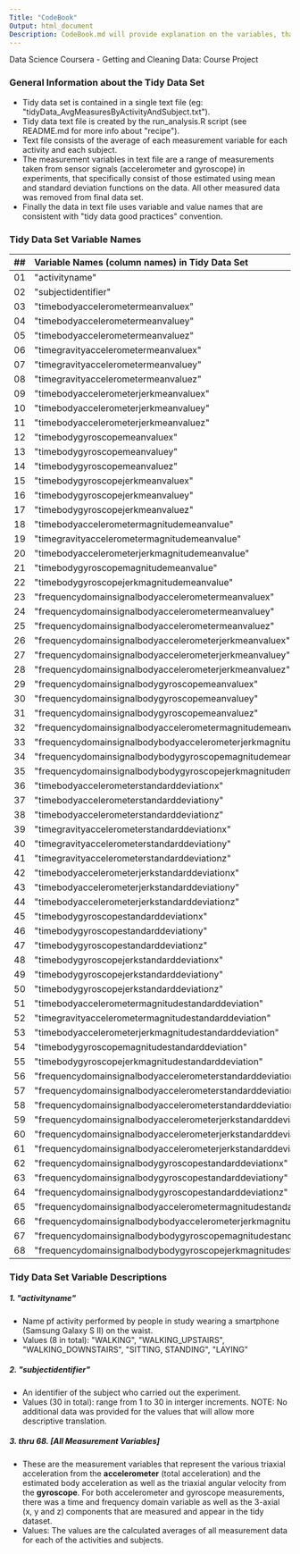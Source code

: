```yaml
---
Title: "CodeBook"
Output: html_document
Description: CodeBook.md will provide explanation on the variables, that is what the variables represent (eg the measure, etc).
---
```

Data Science Coursera - Getting and Cleaning Data: Course Project

### General Information about the Tidy Data Set
- Tidy data set is contained in a single text file (eg: "tidyData_AvgMeasuresByActivityAndSubject.txt").
- Tidy data text file is created by the run_analysis.R script (see README.md for more info about "recipe").
- Text file consists of the average of each measurement variable for each activity and each subject.
- The measurement variables in text file are a range of measurements taken from sensor signals (accelerometer and gyroscope) in experiments, that specifically consist of those estimated using mean and standard deviation functions on the data. All other measured data was removed from final data set.
- Finally the data in text file uses variable and value names that are consistent with "tidy data good practices" convention.


### Tidy Data Set Variable Names
| ## |  Variable Names (column names) in Tidy Data Set
|----|:---------------------------------------------------------------------------
| 01 |   "activityname"
| 02 |	 "subjectidentifier"
| 03 |	 "timebodyaccelerometermeanvaluex"
| 04 |	 "timebodyaccelerometermeanvaluey"
| 05 |	 "timebodyaccelerometermeanvaluez"
| 06 |	 "timegravityaccelerometermeanvaluex"
| 07 |	 "timegravityaccelerometermeanvaluey"
| 08 |	 "timegravityaccelerometermeanvaluez"
| 09 |	 "timebodyaccelerometerjerkmeanvaluex"
| 10 |	 "timebodyaccelerometerjerkmeanvaluey"
| 11 |	 "timebodyaccelerometerjerkmeanvaluez"
| 12 |	 "timebodygyroscopemeanvaluex"
| 13 |	 "timebodygyroscopemeanvaluey"
| 14 |	 "timebodygyroscopemeanvaluez"
| 15 |	 "timebodygyroscopejerkmeanvaluex"
| 16 |	 "timebodygyroscopejerkmeanvaluey"
| 17 |	 "timebodygyroscopejerkmeanvaluez"
| 18 |	 "timebodyaccelerometermagnitudemeanvalue"
| 19 |	 "timegravityaccelerometermagnitudemeanvalue"
| 20 |	 "timebodyaccelerometerjerkmagnitudemeanvalue"
| 21 |	 "timebodygyroscopemagnitudemeanvalue"
| 22 |	 "timebodygyroscopejerkmagnitudemeanvalue"
| 23 |	 "frequencydomainsignalbodyaccelerometermeanvaluex"
| 24 |	 "frequencydomainsignalbodyaccelerometermeanvaluey"
| 25 |	 "frequencydomainsignalbodyaccelerometermeanvaluez"
| 26 |	 "frequencydomainsignalbodyaccelerometerjerkmeanvaluex"
| 27 |	 "frequencydomainsignalbodyaccelerometerjerkmeanvaluey"
| 28 |	 "frequencydomainsignalbodyaccelerometerjerkmeanvaluez"
| 29 |	 "frequencydomainsignalbodygyroscopemeanvaluex"
| 30 |	 "frequencydomainsignalbodygyroscopemeanvaluey"
| 31 |	 "frequencydomainsignalbodygyroscopemeanvaluez"
| 32 |	 "frequencydomainsignalbodyaccelerometermagnitudemeanvalue"
| 33 |	 "frequencydomainsignalbodybodyaccelerometerjerkmagnitudemeanvalue"
| 34 |	 "frequencydomainsignalbodybodygyroscopemagnitudemeanvalue"
| 35 |	 "frequencydomainsignalbodybodygyroscopejerkmagnitudemeanvalue"
| 36 |	 "timebodyaccelerometerstandarddeviationx"
| 37 |	 "timebodyaccelerometerstandarddeviationy"
| 38 |	 "timebodyaccelerometerstandarddeviationz"
| 39 |	 "timegravityaccelerometerstandarddeviationx"
| 40 |	 "timegravityaccelerometerstandarddeviationy"
| 41 |	 "timegravityaccelerometerstandarddeviationz"
| 42 |	 "timebodyaccelerometerjerkstandarddeviationx"
| 43 |	 "timebodyaccelerometerjerkstandarddeviationy"
| 44 |	 "timebodyaccelerometerjerkstandarddeviationz"
| 45 |	 "timebodygyroscopestandarddeviationx"
| 46 |	 "timebodygyroscopestandarddeviationy"
| 47 |	 "timebodygyroscopestandarddeviationz"
| 48 |	 "timebodygyroscopejerkstandarddeviationx"
| 49 |	 "timebodygyroscopejerkstandarddeviationy"
| 50 |	 "timebodygyroscopejerkstandarddeviationz"
| 51 |	 "timebodyaccelerometermagnitudestandarddeviation"
| 52 |	 "timegravityaccelerometermagnitudestandarddeviation"
| 53 |	 "timebodyaccelerometerjerkmagnitudestandarddeviation"
| 54 |	 "timebodygyroscopemagnitudestandarddeviation"
| 55 |	 "timebodygyroscopejerkmagnitudestandarddeviation"
| 56 |	 "frequencydomainsignalbodyaccelerometerstandarddeviationx"
| 57 |	 "frequencydomainsignalbodyaccelerometerstandarddeviationy"
| 58 |	 "frequencydomainsignalbodyaccelerometerstandarddeviationz"
| 59 |	 "frequencydomainsignalbodyaccelerometerjerkstandarddeviationx"
| 60 |	 "frequencydomainsignalbodyaccelerometerjerkstandarddeviationy"
| 61 |	 "frequencydomainsignalbodyaccelerometerjerkstandarddeviationz"
| 62 |	 "frequencydomainsignalbodygyroscopestandarddeviationx"
| 63 |	 "frequencydomainsignalbodygyroscopestandarddeviationy" 
| 64 |	 "frequencydomainsignalbodygyroscopestandarddeviationz"
| 65 |	 "frequencydomainsignalbodyaccelerometermagnitudestandarddeviation" 
| 66 |	 "frequencydomainsignalbodybodyaccelerometerjerkmagnitudestandarddeviation"
| 67 |	 "frequencydomainsignalbodybodygyroscopemagnitudestandarddeviation" 
| 68 |	 "frequencydomainsignalbodybodygyroscopejerkmagnitudestandarddeviation"


### Tidy Data Set Variable Descriptions
##### 1. "activityname"
- Name pf activity performed by people in study wearing a smartphone (Samsung Galaxy S II) on the waist.
- Values (8 in total): "WALKING", "WALKING_UPSTAIRS", "WALKING_DOWNSTAIRS", "SITTING, STANDING", "LAYING"

##### 2. "subjectidentifier"
- An identifier of the subject who carried out the experiment.
- Values (30 in total): range from 1 to 30 in interger increments. NOTE: No additional data was provided for the values that will allow more descriptive translation.

##### 3. thru 68. [All Measurement Variables]
- These are the measurement variables that represent the various triaxial acceleration from the **accelerometer** (total acceleration) and the estimated body acceleration as well as the triaxial angular velocity from the **gyroscope**. For both accelerometer and gyroscope measurements, there was a time and frequency domain variable as well as the 3-axial (x, y and z) components that are measured and appear in the tidy dataset.
- Values: The values are the calculated averages of all measurement data for each of the activities and subjects.

